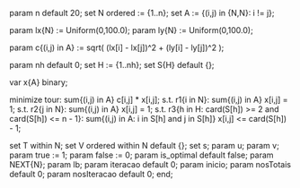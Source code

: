 param n default 20;
set N ordered := {1..n};
set A := {(i,j) in {N,N}: i != j};

param lx{N} := Uniform(0,100.0);
param ly{N} := Uniform(0,100.0);

param c{(i,j) in A} := sqrt( (lx[i] - lx[j])^2 + (ly[i] - ly[j])^2 );

param nh default 0;
set H := {1..nh};
set S{H} default {}; 

var x{A} binary;

minimize tour: sum{(i,j) in A} c[i,j] * x[i,j];
s.t. r1{i in N}: sum{(i,j) in A} x[i,j] = 1;
s.t. r2{j in N}: sum{(i,j) in A} x[i,j] = 1;
s.t. r3{h in H: card(S[h]) >= 2 and card(S[h]) <= n - 1}: sum{(i,j) in A: i in S[h] and j in S[h]} x[i,j] <= card(S[h]) - 1;

set T within N;
set V ordered within N default {};
set s;
param u;
param v;
param true := 1;
param false := 0;
param is_optimal default false;
param NEXT{N};
param lb;
param iteracao default 0;
param inicio;
param nosTotais default 0;
param nosIteracao default 0;
end;